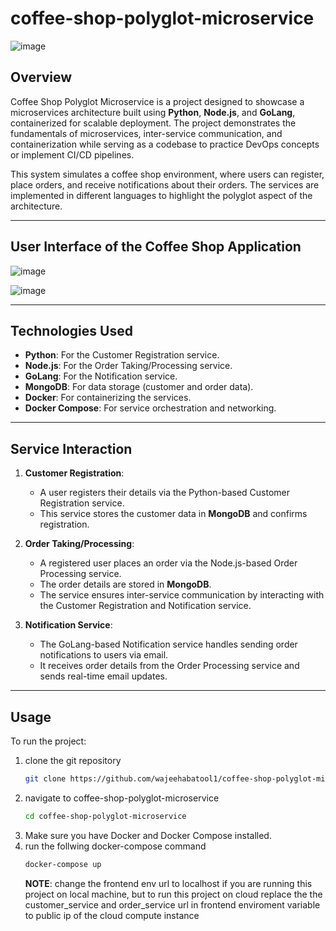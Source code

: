 # coffee-shop-polyglot-microservice
![image](https://github.com/user-attachments/assets/f7f96881-eaa9-407f-9398-f704265c7972)

## Overview
Coffee Shop Polyglot Microservice is a project designed to showcase a microservices architecture built using **Python**, **Node.js**, and **GoLang**, containerized for scalable deployment. The project demonstrates the fundamentals of microservices, inter-service communication, and containerization while serving as a codebase to practice DevOps concepts or implement CI/CD pipelines.

This system simulates a coffee shop environment, where users can register, place orders, and receive notifications about their orders. The services are implemented in different languages to highlight the polyglot aspect of the architecture.

---
## User Interface of the Coffee Shop Application

![image](https://github.com/user-attachments/assets/34d804f8-e481-42b1-8aa7-d799d53b4986)

![image](https://github.com/user-attachments/assets/281e1b25-d6cd-4043-8e27-bc3a322819b7)


---
## Technologies Used
- **Python**: For the Customer Registration service.
- **Node.js**: For the Order Taking/Processing service.
- **GoLang**: For the Notification service.
- **MongoDB**: For data storage (customer and order data).
- **Docker**: For containerizing the services.
- **Docker Compose**: For service orchestration and networking.
---
## Service Interaction
1. **Customer Registration**:
   - A user registers their details via the Python-based Customer Registration service.
   - This service stores the customer data in **MongoDB** and confirms registration.

2. **Order Taking/Processing**:
   - A registered user places an order via the Node.js-based Order Processing service.
   - The order details are stored in **MongoDB**.
   - The service ensures inter-service communication by interacting with the Customer Registration and Notification service.

3. **Notification Service**:
   - The GoLang-based Notification service handles sending order notifications to users via email.
   - It receives order details from the Order Processing service and sends real-time email updates.

---
## Usage
To run the project:
1. clone the git repository
   ```bash
   git clone https://github.com/wajeehabatool1/coffee-shop-polyglot-microservice.git
   ```
2. navigate to coffee-shop-polyglot-microservice
   ```bash
   cd coffee-shop-polyglot-microservice
   ```
3. Make sure you have Docker and Docker Compose installed.
4. run the follwing docker-compose command
   ```bash
   docker-compose up
   ```
   **NOTE**: change the frontend env url  to localhost if you are running this project on local machine, but to run this project on cloud replace the the customer_service and order_service url in frontend enviroment variable to public ip of the  cloud compute instance
   





